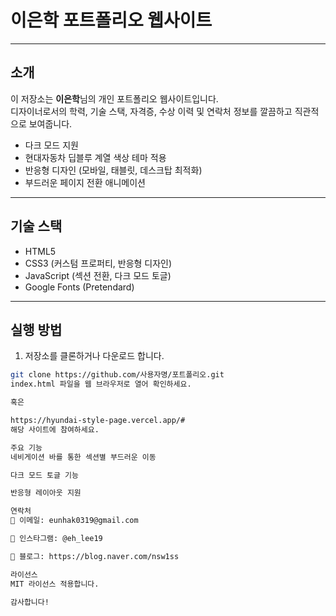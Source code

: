 # 이은학 포트폴리오 웹사이트

---

## 소개

이 저장소는 **이은학**님의 개인 포트폴리오 웹사이트입니다.  
디자이너로서의 학력, 기술 스택, 자격증, 수상 이력 및 연락처 정보를 깔끔하고 직관적으로 보여줍니다.

- 다크 모드 지원  
- 현대자동차 딥블루 계열 색상 테마 적용  
- 반응형 디자인 (모바일, 태블릿, 데스크탑 최적화)  
- 부드러운 페이지 전환 애니메이션  

---

## 기술 스택

- HTML5  
- CSS3 (커스텀 프로퍼티, 반응형 디자인)  
- JavaScript (섹션 전환, 다크 모드 토글)  
- Google Fonts (Pretendard)  

---

## 실행 방법

1. 저장소를 클론하거나 다운로드 합니다.

```bash
git clone https://github.com/사용자명/포트폴리오.git
index.html 파일을 웹 브라우저로 열어 확인하세요.

혹은

https://hyundai-style-page.vercel.app/#
해당 사이트에 참여하세요.

주요 기능
네비게이션 바를 통한 섹션별 부드러운 이동

다크 모드 토글 기능

반응형 레이아웃 지원

연락처
📧 이메일: eunhak0319@gmail.com

📸 인스타그램: @eh_lee19

📝 블로그: https://blog.naver.com/nsw1ss

라이선스
MIT 라이선스 적용합니다.

감사합니다!
